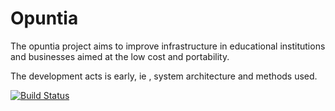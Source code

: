 # Opuntia

The opuntia project aims to improve infrastructure in educational institutions and businesses aimed at the low cost and portability.

The development acts is early, ie , system architecture and methods used.

[![Build Status](https://travis-ci.org/opuntiateam/opuntia.svg?branch=master)](https://travis-ci.org/opuntiateam/opuntia)
